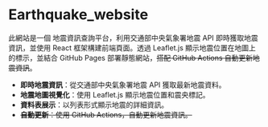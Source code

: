 # Earthquake_website

此網站是一個 地震資訊查詢平台，利用交通部中央氣象署地震 API 即時獲取地震資訊，並使用 React 框架構建前端頁面。透過 Leaflet.js 顯示地震位置在地圖上的標示，並結合 GitHub Pages 部署靜態網站，~~搭配 GitHub Actions 自動更新地震資訊~~。

- **即時地震資訊**：從交通部中央氣象署地震 API 獲取最新地震資料。
- **地震地圖視覺化**：使用 Leaflet.js 顯示地震位置和震央標記。
- **資料表展示**：以列表形式顯示地震的詳細資訊。
- ~~**自動更新**：使用 GitHub Actions，自動更新地震資訊。~~

